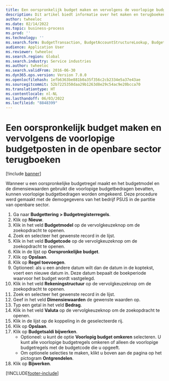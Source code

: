 ```yaml
---
title: Een oorspronkelijk budget maken en vervolgens de voorlopige budgetposten in de openbare sector terugboeken
description: Dit artikel biedt informatie over het maken en terugboeken van een oorspronkelijke budgetpost met behulp van budgetmodel- en dimensiewaarden met voorlopige budgetbedragen.
author: twheeloc
ms.date: 02/14/2022
ms.topic: business-process
ms.prod: ''
ms.technology: ''
ms.search.form: BudgetTransaction, BudgetAccountStructureLookup, BudgetTransactionMultiPost
audience: Application User
ms.reviewer: twheeloc
ms.search.region: Global
ms.search.industry: Service industries
ms.author: twheeloc
ms.search.validFrom: 2016-06-30
ms.dyn365.ops.version: Version 7.0.0
ms.openlocfilehash: 1efb6363be881b0a35f356c2cb2334e5a37e43ae
ms.sourcegitcommit: 52b7225350daa29b1263d8e29c54ac9e20bcca70
ms.translationtype: HT
ms.contentlocale: nl-NL
ms.lasthandoff: 06/03/2022
ms.locfileid: "8848399"
---
```

# <a name="create-an-original-budget-and-then-reverse-preliminary-budget-entries-in-the-public-sector"></a>Een oorspronkelijk budget maken en vervolgens de voorlopige budgetposten in de openbare sector terugboeken

[!include [banner](../../includes/banner.md)]

Wanneer u een oorspronkelijke budgetregel maakt en het budgetmodel en de dimensiewaarden gebruikt die voorlopige budgetbedragen bevatten, kunnen voorlopige budgetbedragen worden omgekeerd. Deze procedure werd gemaakt met de demogegevens van het bedrijf PSUS in de partitie van openbare sector.

1. Ga naar **Budgettering > Budgetregisterregels**.
2. Klik op **Nieuw**.
3. Klik in het veld **Budgetmodel** op de vervolgkeuzeknop om de zoekopdracht te openen.
4. Zoek en selecteer het gewenste record in de lijst.
5. Klik in het veld **Budgetcode** op de vervolgkeuzeknop om de zoekopdracht te openen.
6. Klik in de lijst op **Oorspronkelijke budget**.
7. Klik op **Opslaan**.
8. Klik op **Regel toevoegen**.
9. Optioneel: als u een andere datum wilt dan de datum in de koptekst, voert een nieuwe datum in. Deze datum bepaalt de boekperiode waarvoor het budget wordt vastgelegd.
10. Klik in het veld **Rekeningstructuur** op de vervolgkeuzeknop om de zoekopdracht te openen.
11. Zoek en selecteer het gewenste record in de lijst.
12. Geef in het veld **Dimensiewaarden** de gewenste waarden op.
13. Typ een getal in het veld **Bedrag**.
14. Klik in het veld **Valuta** op de vervolgkeuzeknop om de zoekopdracht te openen.
15. Klik in de lijst op de koppeling in de geselecteerde rij.
16. Klik op **Opslaan**.
17. Klik op **Budgetsaldi bijwerken**.
    * Optioneel: u kunt de optie **Voorlopig budget omkeren** selecteren. U kunt alle voorlopige budgetregels omkeren of alleen de voorlopige budgetregels met de budgetcode die u opgeeft.  
    * Om optionele selecties te maken, klikt u boven aan de pagina op het pictogram **Ontgrendelen**.  
18. Klik op **Bijwerken**.



[!INCLUDE[footer-include](../../../includes/footer-banner.md)]
